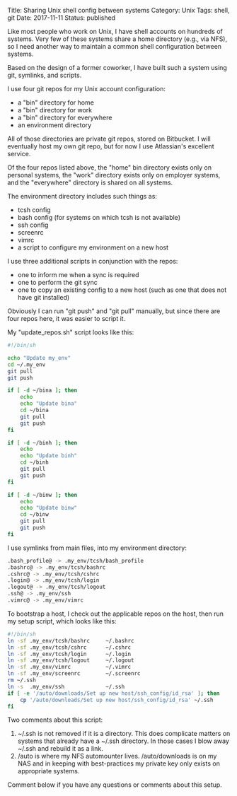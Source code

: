 Title: Sharing Unix shell config between systems
Category: Unix
Tags: shell, git
Date: 2017-11-11
Status: published

Like most people who work on Unix, I have shell accounts on hundreds of systems.  Very few
of these systems share a home directory (e.g., via NFS), so I need another way to maintain
a common shell configuration between systems.

Based on the design of a former coworker, I have built such a system using git, symlinks, and
scripts.

I use four git repos for my Unix account configuration:

* a "bin" directory for home
* a "bin" directory for work
* a "bin" directory for everywhere
* an environment directory

All of those directories are private git repos, stored on Bitbucket.  I will
eventually host my own git repo, but for now I use Atlassian's excellent
service.

Of the four repos listed above, the "home" bin directory exists only on personal systems,
the "work" directory exists only on employer systems, and the "everywhere" directory is
shared on all systems.

The environment directory includes such things as:

* tcsh config
* bash config (for systems on which tcsh is not available)
* ssh config
* screenrc
* vimrc
* a script to configure my environment on a new host

I use three additional scripts in conjunction with the repos:

* one to inform me when a sync is required
* one to perform the git sync
* one to copy an existing config to a new host (such as one that does not have git installed)

Obviously I can run "git push" and "git pull" manually, but since there are four
repos here, it was easier to script it.

My "update_repos.sh" script looks like this:

```sh
#!/bin/sh

echo "Update my_env"
cd ~/.my_env
git pull
git push

if [ -d ~/bina ]; then
    echo
    echo "Update bina"
    cd ~/bina
    git pull
    git push
fi

if [ -d ~/binh ]; then
    echo
    echo "Update binh"
    cd ~/binh
    git pull
    git push
fi

if [ -d ~/binw ]; then
    echo
    echo "Update binw"
    cd ~/binw
    git pull
    git push
fi
```

I use symlinks from main files, into my environment directory:
```sh
.bash_profile@ -> .my_env/tcsh/bash_profile
.bashrc@ -> .my_env/tcsh/bashrc
.cshrc@ -> .my_env/tcsh/cshrc
.login@ -> .my_env/tcsh/login
.logout@ -> .my_env/tcsh/logout
.ssh@ -> .my_env/ssh
.vimrc@ -> .my_env/vimrc
```

To bootstrap a host, I check out the applicable repos on the host, then run my setup script, which looks like this:
```sh
#!/bin/sh
ln -sf .my_env/tcsh/bashrc     ~/.bashrc
ln -sf .my_env/tcsh/cshrc      ~/.cshrc
ln -sf .my_env/tcsh/login      ~/.login
ln -sf .my_env/tcsh/logout     ~/.logout
ln -sf .my_env/vimrc           ~/.vimrc
ln -sf .my_env/screenrc        ~/.screenrc
rm ~/.ssh
ln -s  .my_env/ssh             ~/.ssh
if [ -e '/auto/downloads/Set up new host/ssh_config/id_rsa' ]; then
    cp '/auto/downloads/Set up new host/ssh_config/id_rsa' ~/.ssh
fi
```

Two comments about this script:

1. ~/.ssh is not removed if it is a directory.  This does complicate matters on systems that already have a ~/.ssh
directory.  In those cases I blow away ~/.ssh and rebuild it as a link.
2. /auto is where my NFS automounter lives.  /auto/downloads is on my NAS and in keeping with best-practices
my private key only exists on appropriate systems.

Comment below if you have any questions or comments about this setup.

